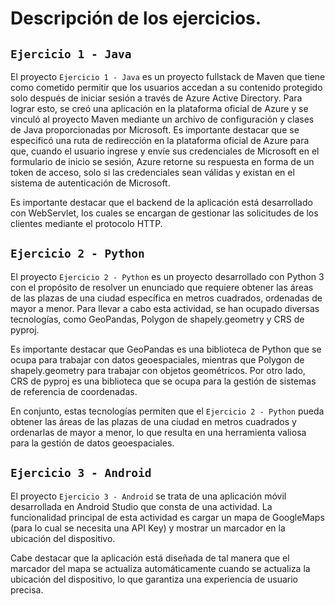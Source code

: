 # Descripción de los ejercicios.

## ```Ejercicio 1 - Java```

El proyecto ```Ejercicio 1 - Java``` es un proyecto fullstack de Maven que tiene como cometido permitir que los usuarios accedan a su contenido protegido solo después de iniciar sesión a través de Azure Active Directory. Para lograr esto, se creó una aplicación en la plataforma oficial de Azure y se vinculó al proyecto Maven mediante un archivo de configuración y clases de Java proporcionadas por Microsoft. Es importante destacar que se especificó una ruta de redirección en la plataforma oficial de Azure para que, cuando el usuario ingrese y envíe sus credenciales de Microsoft en el formulario de inicio se sesión, Azure retorne su respuesta en forma de un token de acceso, solo si las credenciales sean válidas y existan en el sistema de autenticación de Microsoft.  

Es importante destacar que el backend de la aplicación está desarrollado con WebServlet, los cuales se encargan de gestionar las solicitudes de los clientes mediante el protocolo HTTP.

## ```Ejercicio 2 - Python```

El proyecto ```Ejercicio 2 - Python``` es un proyecto desarrollado con Python 3 con el propósito de resolver un enunciado que requiere obtener las áreas de las plazas de una ciudad específica en metros cuadrados, ordenadas de mayor a menor. Para llevar a cabo esta actividad, se han ocupado diversas tecnologías, como GeoPandas, Polygon de shapely.geometry y CRS de pyproj.  

Es importante destacar que GeoPandas es una biblioteca de Python que se ocupa para trabajar con datos geoespaciales, mientras que Polygon de shapely.geometry para trabajar con objetos geométricos. Por otro lado, CRS de pyproj es una biblioteca que se ocupa para la gestión de sistemas de referencia de coordenadas.

En conjunto, estas tecnologías permiten que el ```Ejercicio 2 - Python``` pueda obtener las áreas de las plazas de una ciudad en metros cuadrados y ordenarlas de mayor a menor, lo que resulta en una herramienta valiosa para la gestión de datos geoespaciales.

## ```Ejercicio 3 - Android```

El proyecto ```Ejercicio 3 - Android``` se trata de una aplicación móvil desarrollada en Android Studio que consta de una actividad. La funcionalidad principal de esta actividad es cargar un mapa de GoogleMaps (para lo cual se necesita una API Key) y mostrar un marcador en la ubicación del dispositivo.

Cabe destacar que la aplicación está diseñada de tal manera que el marcador del mapa se actualiza automáticamente cuando se actualiza la ubicación del dispositivo, lo que garantiza una experiencia de usuario precisa.